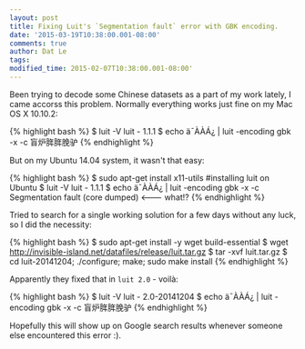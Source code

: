 ```yaml
---
layout: post
title: Fixing Luit's `Segmentation fault` error with GBK encoding.
date: '2015-03-19T10:38:00.001-08:00'
comments: true
author: Dat Le
tags:
modified_time: 2015-02-07T10:38:00.001-08:00'
---
```


Been trying to decode some Chinese datasets as a part of my work lately, I came accorss this problem.
Normally everything works just fine on my Mac OS X 10.10.2:

{% highlight bash %}
$ luit -V
luit - 1.1.1
$ echo ä¯ÀÀÁ¿ | luit -encoding gbk -x -c
盲炉脌脌脕驴
{% endhighlight %}

But on my Ubuntu 14.04 system, it wasn't that easy:

{% highlight bash %}
$ sudo apt-get install x11-utils #installing luit on Ubuntu
$ luit -V
luit - 1.1.1
$ echo ä¯ÀÀÁ¿ | luit -encoding gbk -x -c
Segmentation fault (core dumped) <--- what!?
{% endhighlight %}

Tried to search for a single working solution for a few days without any luck, so I did the necessity:

{% highlight bash %}
$ sudo apt-get install -y wget build-essential
$ wget http://invisible-island.net/datafiles/release/luit.tar.gz
$ tar -xvf luit.tar.gz
$ cd luit-20141204; ./configure; make; sudo make install
{% endhighlight %}

Apparently they fixed that in `luit 2.0` - voilà:

{% highlight bash %}
$ luit -V
luit - 2.0-20141204
$ echo ä¯ÀÀÁ¿ | luit -encoding gbk -x -c
盲炉脌脌脕驴
{% endhighlight %}

Hopefully this will show up on Google search results whenever someone else encountered this error :).
